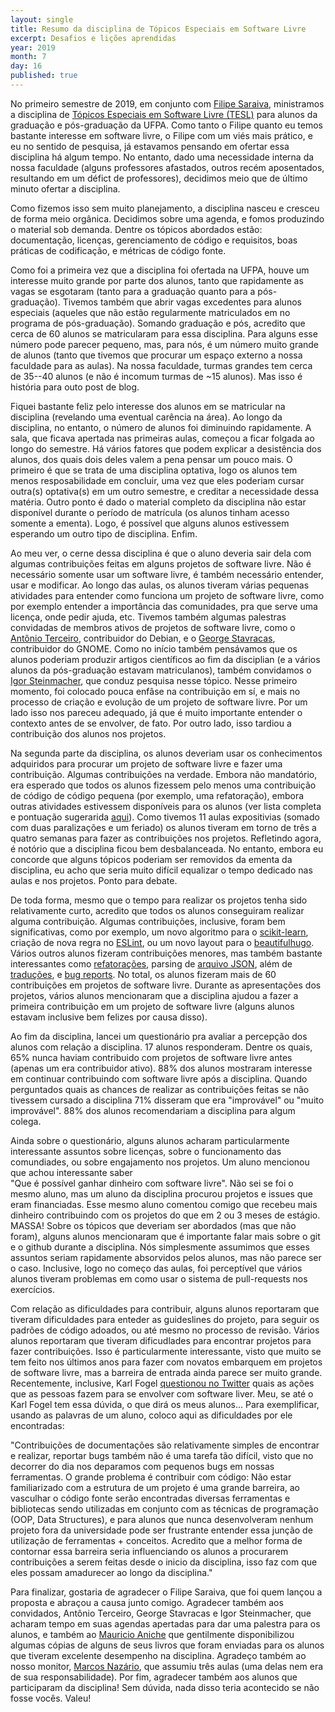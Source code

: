 ```yaml
---
layout: single
title: Resumo da disciplina de Tópicos Especiais em Software Livre
excerpt: Desafios e lições aprendidas
year: 2019
month: 7
day: 16
published: true
---
```


No primeiro semestre de 2019, em conjunto com [Filipe Saraiva](filipesaraiva.info/), ministramos a disciplina de
[Tópicos Especiais em Software Livre (TESL)](http://github.com/gustavopinto/tesl) para alunos da graduação e pós-graduação
da UFPA. Como tanto o Filipe quanto eu temos bastante interesse em software
livre, o Filipe com um viés mais prático, e eu no sentido de pesquisa, já
estavamos pensando em ofertar essa disciplina há algum tempo. No entanto, dado
uma necessidade interna da nossa faculdade (alguns professores afastados, outros
recém aposentados, resultando em um défict de professores), decidimos meio que de
último minuto ofertar a disciplina.

Como fizemos isso sem muito planejamento, a disciplina nasceu e cresceu de forma
meio orgânica. Decidimos sobre uma agenda, e fomos produzindo o material sob
demanda. Dentre os tópicos abordados estão: documentação, licenças, gerenciamento
de código e requisitos, boas práticas de codificação, e métricas de código fonte.

Como foi a primeira vez que a disciplina foi ofertada na UFPA, houve um interesse
muito grande por parte dos alunos, tanto que rapidamente as vagas se esgotaram
(tanto para a graduação quanto para a pós-graduação). Tivemos também que abrir vagas
excedentes para alunos especiais (aqueles que não estão regularmente matriculados
em no programa de pós-graduação). Somando graduação e pós, acredito que cerca
de 60 alunos se matricularam para essa disciplina. Para alguns esse número pode
parecer pequeno, mas, para nós, é um número muito grande de alunos (tanto que
tivemos que procurar um espaço externo a nossa faculdade para as aulas). Na nossa
faculdade, turmas grandes tem cerca de 35--40 alunos (e não é incomum turmas de
~15 alunos). Mas isso é história para outo post de blog.

Fiquei bastante feliz pelo interesse dos alunos em se matricular na disciplina
(revelando uma eventual carência na área). Ao longo da disciplina, no entanto,
o número de alunos foi diminuindo rapidamente. A sala, que ficava apertada nas
primeiras aulas, começou a ficar folgada ao longo do semestre. Há vários fatores
que podem explicar a desistência dos alunos, dos quais dois deles valem a pena
pensar um pouco mais. O primeiro é que se trata de uma disciplina optativa, logo
os alunos tem menos resposabilidade em concluir, uma vez que eles poderiam cursar
outra(s) optativa(s) em um outro semestre, e creditar a necessidade dessa matéria.
Outro ponto é dado o material completo da disciplina não estar disponível durante
o período de matrícula (os alunos tinham acesso somente a ementa). Logo, é possível
que alguns alunos estivessem esperando um outro tipo de disciplina. Enfim.

Ao meu ver, o cerne dessa disciplina é que o aluno deveria sair dela com algumas
contribuições feitas em alguns projetos de software livre. Não é necessário somente
usar um software livre, é também necessário entender, usar e modificar. Ao longo
das aulas, os alunos tiveram várias pequenas atividades para entender como funciona
um projeto de software livre, como por exemplo entender a importância das
comunidades, pra que serve uma licença, onde pedir ajuda, etc. Tivemos também
algumas palestras convidadas de membros ativos de projetos de software livre,
como o [Antônio Terceiro](http://softwarelivre.org/terceiro), contribuidor do Debian, e o [George Stavracas](https://feaneron.com), contribuidor
do GNOME. Como no início também pensávamos que os alunos poderiam produzir artigos
científicos ao fim da disciplian (e a vários alunos da pós-graduação estavam
matriculanos), também convidamos o [Igor Steinmacher](www.igor.pro.br), que conduz pesquisa
nesse tópico. Nesse primeiro momento, foi
colocado pouca enfâse na contribuição em sí, e mais no processo de criação e
evolução de um projeto de software livre. Por um lado isso nos pareceu adequado,
já que é muito importante entender o contexto antes de se envolver, de fato. Por
outro lado, isso tardiou a contribuição dos alunos nos projetos.

Na segunda parte da disciplina, os alunos deveriam usar os conhecimentos adquiridos
para procurar um projeto de software livre e fazer uma contribuição. Algumas
contribuições na verdade. Embora não mandatório, era esperado que todos os alunos
fizessem pelo menos uma contribuição de código de código pequena (por exemplo,
uma refatoração), embora outras  atividades estivessem disponíveis para os alunos
(ver lista completa e pontuação sugerarida [aqui](https://github.com/gustavopinto/tesl/blob/master/trabalho-final.md)).
Como tivemos 11 aulas expositivias (somado com duas paralizações e um feriado)
os alunos tiveram em torno de três a quatro semanas para fazer as contribuições
nos projetos. Refletindo agora, é notório que a disciplina ficou bem desbalanceada.
No entanto, embora eu concorde que alguns tópicos poderiam ser removidos da ementa
da disciplina, eu acho que seria muito difícil equalizar o tempo dedicado nas aulas
e nos projetos. Ponto para debate.

De toda forma, mesmo que o tempo para realizar os projetos tenha sido relativamente
curto, acredito que todos os alunos conseguiram realizar alguma contribuição.
Algumas contribuições, inclusive, foram bem significativas, como por exemplo, um
novo algoritmo para o [scikit-learn](https://github.com/scikit-learn/scikit-learn/pull/14239),
criação de nova regra no [ESLint](https://github.com/sindresorhus/eslint-plugin-unicorn/pull/302),
ou um novo layout para o [beautifulhugo](https://github.com/halogenica/beautifulhugo/pull/287).
Vários outros alunos fizeram contribuições menores, mas também bastante interessantes
como [refatorações](https://github.com/GoogleCloudPlatform/oozie-to-airflow/pull/272), parsing de [arquivo JSON](https://github.com/edsu/pymarc/pull/137), além de [traduções](https://github.com/python-gsoc/python-blogs/pull/240), e [bug reports](https://github.com/CiviWiki/OpenCiviWiki/pull/537). No total, os alunos
fizeram mais de 60 contribuições em projetos de software livre. Durante as
apresentações dos projetos, vários alunos mencionaram que a disciplina ajudou
a fazer a primeira contribuição em um projeto de software livre (alguns alunos
estavam inclusive bem felizes por causa disso).

Ao fim da disciplina, lancei um questionário pra avaliar a percepção dos alunos
com relação a disciplina. 17 alunos responderam. Dentre os quais, 65% nunca haviam
contribuido com projetos de software livre antes (apenas um era contribuidor ativo).
88% dos alunos mostraram interesse em continuar contribuindo com software livre
após a disciplina. Quando perguntados quais as chances de realizar as contribuições
feitas se não tivessem cursado a disciplina 71% disseram que era "improvável" ou
"muito improvável". 88% dos alunos recomendariam a disciplina para algum colega.


Ainda sobre o questionário, alguns alunos acharam particularmente interessante
assuntos sobre licenças, sobre o funcionamento das comundiades, ou sobre
engajamento nos projetos. Um aluno mencionou que achou interessante saber  
"Que é possível ganhar dinheiro com software livre". Não sei se foi o mesmo aluno,
mas um aluno da disciplina procurou projetos e issues que eram financiadas. Esse
mesmo aluno comentou comigo que recebeu mais dinheiro contribuindo com os projetos
do que em 2 ou 3 meses de estágio. MASSA!
Sobre os tópicos que deveriam ser abordados (mas que não foram), alguns alunos
mencionaram que é importante falar mais sobre o git e o github durante a disciplina.
Nós simplesmente assumimos que esses assuntos seriam rapidamente absorvidos pelos
alunos, mas não parece ser o caso. Inclusive, logo no começo das aulas, foi
perceptível que vários alunos tiveram problemas em como usar o sistema de
pull-requests nos exercícios.

Com relação as dificuldades para contribuir, alguns alunos
reportaram que tiveram dificuldades para enteder as guideslines do projeto, para
seguir os padrões de código adoados, ou até mesmo no processo de revisão. Vários
alunos reportaram que tiveram dificudlades para encontrar projetos para fazer
contribuições. Isso é particularmente interessante, visto que muito se tem feito
nos últimos anos para fazer com novatos embarquem em projetos de software livre,
mas a barreira de entrada ainda parece ser muito grande. Recentemente, inclusive,
Karl Fogel [questionou no Twitter](https://twitter.com/kfogel/status/1144648353873051649)
quais as ações que as pessoas fazem para se envolver com software liver. Meu, se
até o Karl Fogel tem essa dúvida, o que dirá os meus alunos... Para exemplificar,
usando as palavras de um aluno, coloco aqui as dificuldades por ele encontradas:


"Contribuições de documentações são relativamente simples de encontrar e realizar, reportar bugs também não é uma tarefa tão difícil, visto que no decorrer do dia nos deparamos com pequenos bugs em nossas ferramentas. O grande problema é contribuir com código: Não estar familiarizado com a estrutura de um projeto é uma grande barreira, ao vasculhar o código fonte serão encontradas diversas ferramentas e bibliotecas sendo utilizadas em conjunto com as técnicas de programação (OOP, Data Structures), e para alunos que nunca desenvolveram nenhum projeto fora da universidade pode ser frustrante entender essa junção de utilização de ferramentas + conceitos. Acredito que a melhor forma de contornar essa barreira seria influenciando os alunos a procurarem contribuições a serem feitas desde o inicio da disciplina, isso faz com que eles possam amadurecer ao longo da disciplina."

Para finalizar, gostaria de agradecer o Filipe Saraiva, que foi quem lançou a
proposta e abraçou a causa junto comigo. Agradecer também aos convidados,
Antônio Terceiro, George Stavracas e Igor Steinmacher, que acharam tempo em suas
agendas apertadas para dar uma palestra para os alunos, e também ao [Mauricio Aniche](https://www.mauricioaniche.com/)
que gentilmente disponibilizou algumas cópias de alguns de seus livros que foram
enviadas para os alunos que tiveram excelente desempenho na disciplina. Agradeço
também ao nosso monitor, [Marcos Nazário](https://github.com/felipenazario), que assumiu três aulas (uma delas nem
era de sua responsabilidade). Por fim, agradecer também aos alunos que participaram
da disciplina! Sem dúvida, nada disso teria acontecido se não fosse vocês. Valeu!

